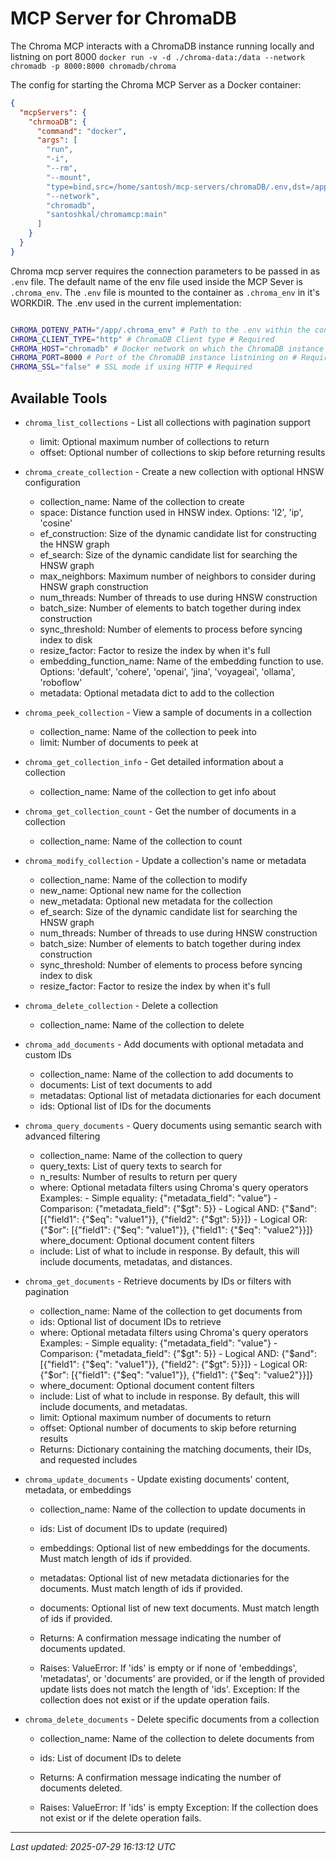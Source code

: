 # MCP Server for ChromaDB

The Chroma MCP interacts with a ChromaDB instance running locally and listning on port 8000
`docker run -v -d ./chroma-data:/data --network chromadb -p 8000:8000 chromadb/chroma`

The config for starting the Chroma MCP Server as a Docker container:

```json
{
  "mcpServers": {
    "chrmoaDB": {
      "command": "docker",
      "args": [
        "run",
        "-i",
        "--rm",
        "--mount",
        "type=bind,src=/home/santosh/mcp-servers/chromaDB/.env,dst=/app/chroma_env",
        "--network",
        "chromadb",
        "santoshkal/chromamcp:main"
      ]
    }
  }
}
```

Chroma mcp server requires the connection parameters to be passed in as `.env` file. The default
name of the env file used inside the MCP Sever is `.chroma_env`. The `.env` file is mounted to the container as `.chroma_env`
in it's WORKDIR.
The .env used in the current implementation:

```sh

CHROMA_DOTENV_PATH="/app/.chroma_env" # Path to the .env within the container # Optional
CHROMA_CLIENT_TYPE="http" # ChromaDB Client type # Required
CHROMA_HOST="chromadb" # Docker network on which the ChromaDB instance is running #Required
CHROMA_PORT=8000 # Port of the ChromaDB instance listnining on # Required
CHROMA_SSL="false" # SSL mode if using HTTP # Required
```

## Available Tools

- `chroma_list_collections` - List all collections with pagination support

  - limit: Optional maximum number of collections to return
  - offset: Optional number of collections to skip before returning results

- `chroma_create_collection` - Create a new collection with optional HNSW configuration

  - collection_name: Name of the collection to create
  - space: Distance function used in HNSW index. Options: 'l2', 'ip', 'cosine'
  - ef_construction: Size of the dynamic candidate list for constructing the HNSW graph
  - ef_search: Size of the dynamic candidate list for searching the HNSW graph
  - max_neighbors: Maximum number of neighbors to consider during HNSW graph construction
  - num_threads: Number of threads to use during HNSW construction
  - batch_size: Number of elements to batch together during index construction
  - sync_threshold: Number of elements to process before syncing index to disk
  - resize_factor: Factor to resize the index by when it's full
  - embedding_function_name: Name of the embedding function to use. Options: 'default', 'cohere', 'openai', 'jina', 'voyageai', 'ollama', 'roboflow'
  - metadata: Optional metadata dict to add to the collection

- `chroma_peek_collection` - View a sample of documents in a collection

  - collection_name: Name of the collection to peek into
  - limit: Number of documents to peek at

- `chroma_get_collection_info` - Get detailed information about a collection

  - collection_name: Name of the collection to get info about

- `chroma_get_collection_count` - Get the number of documents in a collection

  - collection_name: Name of the collection to count

- `chroma_modify_collection` - Update a collection's name or metadata

  - collection_name: Name of the collection to modify
  - new_name: Optional new name for the collection
  - new_metadata: Optional new metadata for the collection
  - ef_search: Size of the dynamic candidate list for searching the HNSW graph
  - num_threads: Number of threads to use during HNSW construction
  - batch_size: Number of elements to batch together during index construction
  - sync_threshold: Number of elements to process before syncing index to disk
  - resize_factor: Factor to resize the index by when it's full

- `chroma_delete_collection` - Delete a collection

  - collection_name: Name of the collection to delete

- `chroma_add_documents` - Add documents with optional metadata and custom IDs

  - collection_name: Name of the collection to add documents to
  - documents: List of text documents to add
  - metadatas: Optional list of metadata dictionaries for each document
  - ids: Optional list of IDs for the documents

- `chroma_query_documents` - Query documents using semantic search with advanced filtering

  - collection_name: Name of the collection to query
  - query_texts: List of query texts to search for
  - n_results: Number of results to return per query
  - where: Optional metadata filters using Chroma's query operators
    Examples: - Simple equality: {"metadata_field": "value"} - Comparison: {"metadata_field": {"$gt": 5}}
          - Logical AND: {"$and": [{"field1": {"$eq": "value1"}}, {"field2": {"$gt": 5}}]} - Logical OR: {"$or": [{"field1": {"$eq": "value1"}}, {"field1": {"$eq": "value2"}}]}
    where_document: Optional document content filters
  - include: List of what to include in response. By default, this will include documents, metadatas, and distances.

- `chroma_get_documents` - Retrieve documents by IDs or filters with pagination

  - collection_name: Name of the collection to get documents from
  - ids: Optional list of document IDs to retrieve
  - where: Optional metadata filters using Chroma's query operators
    Examples: - Simple equality: {"metadata_field": "value"} - Comparison: {"metadata_field": {"$gt": 5}}
          - Logical AND: {"$and": [{"field1": {"$eq": "value1"}}, {"field2": {"$gt": 5}}]} - Logical OR: {"$or": [{"field1": {"$eq": "value1"}}, {"field1": {"$eq": "value2"}}]}
  - where_document: Optional document content filters
  - include: List of what to include in response. By default, this will include documents, and metadatas.
  - limit: Optional maximum number of documents to return
  - offset: Optional number of documents to skip before returning results
  - Returns:
    Dictionary containing the matching documents, their IDs, and requested includes

- `chroma_update_documents` - Update existing documents' content, metadata, or embeddings

  - collection_name: Name of the collection to update documents in
  - ids: List of document IDs to update (required)
  - embeddings: Optional list of new embeddings for the documents.
    Must match length of ids if provided.
  - metadatas: Optional list of new metadata dictionaries for the documents.
    Must match length of ids if provided.
  - documents: Optional list of new text documents.
    Must match length of ids if provided.

  - Returns:
    A confirmation message indicating the number of documents updated.

  - Raises:
    ValueError: If 'ids' is empty or if none of 'embeddings', 'metadatas',
    or 'documents' are provided, or if the length of provided
    update lists does not match the length of 'ids'.
    Exception: If the collection does not exist or if the update operation fails.

- `chroma_delete_documents` - Delete specific documents from a collection

  - collection_name: Name of the collection to delete documents from
  - ids: List of document IDs to delete

  - Returns:
    A confirmation message indicating the number of documents deleted.

  - Raises:
    ValueError: If 'ids' is empty
    Exception: If the collection does not exist or if the delete operation fails.

---
*Last updated: 2025-07-29 16:13:12 UTC*
